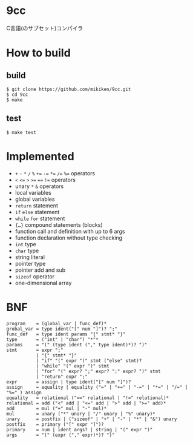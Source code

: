 # 9cc
C言語(のサブセット)コンパイラ


# How to build
## build
```
$ git clone https://github.com/mikiken/9cc.git
$ cd 9cc
$ make
```
## test
```
$ make test
```

# Implemented
- `+` `-` `*` `/` `%` `+=` `-=` `*=` `/=` `%=` operators
- `<` `<=` `>` `>=` `==` `!=` operators
- unary `*` `&` operators
- local variables
- global variables
- `return` statement
- `if` `else` statement
- `while` `for` statement
- `{…}` compound statements (blocks)
- function call and definition with up to 6 args
- function declaration without type checking
- `int` type
- `char` type
- string literal
- pointer type
- pointer add and sub
- `sizeof` operator
- one-dimensional array


# BNF
```
program    = (global_var | func_def)*
grobal_var = type ident("[" num "]")? ";"
func_def   = type ident params "{" stmt* "}"
type       = ("int" | "char") "*"*
params     = "(" (type ident ("," type ident)*)? ")"
stmt       = expr ";"
           | "{" stmt* "}"
           | "if" "(" expr ")" stmt ("else" stmt)?
           | "while" "(" expr ")" stmt
           | "for" "(" expr? ";" expr? ";" expr? ")" stmt
           | "return" expr ";"
expr       = assign | type ident("[" num "]")?
assign     = equality | equality ("=" | "+=" | "-=" | "*=" | "/=" | "%=" ) assign
equality   = relational ("==" relational | "!=" relational)*
relational = add ("<" add | "<=" add | ">" add | ">=" add)*
add        = mul ("+" mul | "-" mul)*
mul        = unary ("*" unary | "/" unary | "%" unary)*
unary      = postfix | ("sizeof" | "+" | "-" | "*" | "&") unary
postfix    = primary ("[" expr "]")?
primary    = num | ident args? | string | "(" expr ")"
args       = "(" (expr ("," expr)*)? ")"
```
